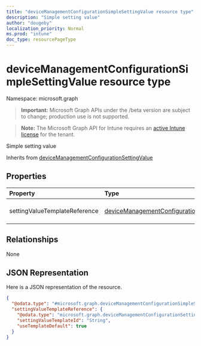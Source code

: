 ```yaml
---
title: "deviceManagementConfigurationSimpleSettingValue resource type"
description: "Simple setting value"
author: "dougeby"
localization_priority: Normal
ms.prod: "intune"
doc_type: resourcePageType
---
```


# deviceManagementConfigurationSimpleSettingValue resource type

Namespace: microsoft.graph

> **Important:** Microsoft Graph APIs under the /beta version are subject to change; production use is not supported.

> **Note:** The Microsoft Graph API for Intune requires an [active Intune license](https://go.microsoft.com/fwlink/?linkid=839381) for the tenant.

Simple setting value


Inherits from [deviceManagementConfigurationSettingValue](../resources/intune-deviceconfigv2-devicemanagementconfigurationsettingvalue.md)

## Properties
|Property|Type|Description|
|:---|:---|:---|
|settingValueTemplateReference|[deviceManagementConfigurationSettingValueTemplateReference](../resources/intune-deviceconfigv2-devicemanagementconfigurationsettingvaluetemplatereference.md)|Setting value template reference Inherited from [deviceManagementConfigurationSettingValue](../resources/intune-deviceconfigv2-devicemanagementconfigurationsettingvalue.md)|

## Relationships
None

## JSON Representation
Here is a JSON representation of the resource.
<!-- {
  "blockType": "resource",
  "@odata.type": "microsoft.graph.deviceManagementConfigurationSimpleSettingValue"
}
-->
``` json
{
  "@odata.type": "#microsoft.graph.deviceManagementConfigurationSimpleSettingValue",
  "settingValueTemplateReference": {
    "@odata.type": "microsoft.graph.deviceManagementConfigurationSettingValueTemplateReference",
    "settingValueTemplateId": "String",
    "useTemplateDefault": true
  }
}
```



